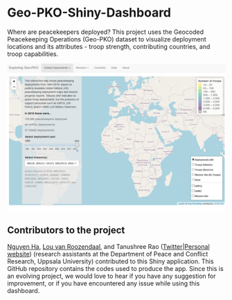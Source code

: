 # Geo-PKO-Shiny-Dashboard

Where are peacekeepers deployed? This project uses the Geocoded Peacekeeping Operations (Geo-PKO) dataset to visualize deployment locations and its attributes - troop strength, contributing countries, and troop capabilities. 

![](screencap-shiny.png) 

## Contributors to the project
[Nguyen Ha](https://github.com/hatnguyen267), [Lou van Roozendaal](), and Tanushree Rao ([Twitter](https://twitter.com/@tanushreerao)|[Personal website](https://tanushreerao.com)) (research assistants at the Department of Peace and Conflict Research, Uppsala University) contributed to this Shiny application. This GitHub repository contains the codes used to produce the app. Since this is an evolving project, we would love to hear if you have any suggestion for improvement, or if you have encountered any issue while using this dashboard.
